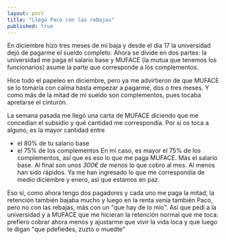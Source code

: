 ```yaml
---
layout: post
title: "Llegó Paco con las rebajas"
published: true
---
```


En diciembre hizo tres meses de mi baja y desde el dia 17 la universidad dejó de pagarme el sueldo completo. Ahora se divide en dos partes: la universidad me paga el salario base y MUFACE (la mutua que tenemos los funcionarios) asume la parte que corresponde a los complementos.

Hice todo el papeleo en diciembre, pero ya me advirtieron de que MUFACE se lo tomaría con calma hasta empezar a pagarme, dos o tres meses. Y como más de la mitad de mi sueldo son complementos, pues tocaba apretarse el cinturón.

La semana pasada me llegó una carta de MUFACE diciendo que me concedían el subsidio y qué cantidad me correspondía. Por si os toca a alguno, es la mayor cantidad entre
- el 80% de tu salario base
- el 75% de los complementos
En mi caso, es mayor el 75% de los complementos, así que es eso lo que me paga MUFACE. Más el salario base. Al final son unos *300€ de menos* lo que cobro al mes. Al menos han sido rápidos. Ya me han ingresado lo que me correspondía de medio diciembre y enero, así que estamos en paz.

Eso sí, como ahora tengo dos pagadores y cada uno me paga la mitad, la retención también bajaba mucho y luego en la renta venía también Paco, pero no con las rebajas, más con un "que hay de lo mío". Así que pedí a la universidad y a MUFACE que me hicieran la retención normal que me toca: prefiero cobrar ahora menos y ajustarme que vivir la vida loca y que luego te digan "que pdefiedes, zuzto o muedte"
